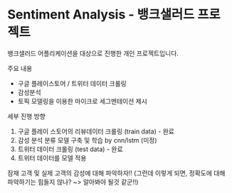 # Sentiment Analysis - 뱅크샐러드 프로젝트

뱅크샐러드 어플리케이션을 대상으로 진행한 개인 프로젝트입니다.

주요 내용
- 구글 플레이스토어 / 트위터 데이터 크롤링
- 감성분석
- 토픽 모델링을 이용한 마이크로 세그멘테이션 제시

세부 진행 방향
1. 구글 플레이 스토어의 리뷰데이터 크롤링 (train data) - 완료
2. 감성 분석 분류 모델 구축 및 학습 by cnn/lstm (미정)
3. 트위터 데이터 크롤링 (test data) -  완료
4. 트위터 데이터를 모델 적용

잠재 고객 및 실제 고객의 감성에 대해 파악하자!! 
(그런데 이렇게 되면, 정확도에 대해 파악하기는 힘들지 않나? ~> 알아봐야 될것 같군!!)
